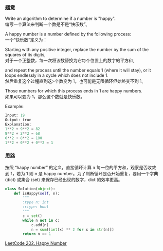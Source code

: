 ### 题意
Write an algorithm to determine if a number is "happy".  
编写一个算法来判断一个数是不是“快乐数”。

A happy number is a number defined by the following process:  
一个“快乐数”定义为：

Starting with any positive integer, replace the number by the sum of the squares of its digits,  
对于一个正整数，每一次将该数替换为它每个位置上的数字的平方和,

and repeat the process until the number equals 1 (where it will stay), or it loops endlessly in a cycle which does not include 1.  
然后重复这个过程直到这>个数变为 1，也可能是无限循环但始终变不到 1。

Those numbers for which this process ends in 1 are happy numbers.  
如果可以变为 1，那么这个数就是快乐数。

Example: 
```python
Input: 19
Output: true
Explanation: 
1**2 + 9**2 = 82
8**2 + 2**2 = 68
6**2 + 8**2 = 100
1**2 + 0**2 + 0**2 = 1
```
### 思路
按照 “happy number” 的定义，直接循环计算 n 每一位的平方和，观察是否收敛到 1，若为 1 则 n 是 happy number。为了判断循环是否开始重复，要用一个字典 (dict) 或集合 (set) 来保存已经出现的数字，dict 的效率更高。
```python
class Solution(object):
    def isHappy(self, n):
        """
        :type n: int
        :rtype: bool
        """
        c = set()
        while n not in c:
            c.add(n)
            n = sum([int(x) ** 2 for x in str(n)])
        return n == 1
```
[LeetCode 202. Happy Number](https://leetcode.com/problems/happy-number/description/)
